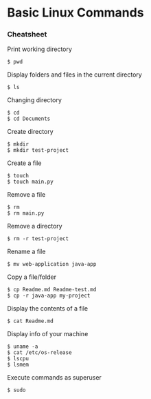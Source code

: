 # Basic Linux Commands

### Cheatsheet

Print working directory
```
$ pwd
```

Display folders and files in the current directory
```
$ ls
```

Changing directory
```
$ cd
$ cd Documents
```

Create directory
```
$ mkdir
$ mkdir test-project
```

Create a file
```
$ touch
$ touch main.py
```

Remove a file
```
$ rm
$ rm main.py
```

Remove a directory
```
$ rm -r test-project
```

Rename a file
```
$ mv web-application java-app
```

Copy a file/folder
```
$ cp Readme.md Readme-test.md
$ cp -r java-app my-project
```

Display the contents of a file
```
$ cat Readme.md
```

Display info of your machine
```
$ uname -a
$ cat /etc/os-release
$ lscpu
$ lsmem
```

Execute commands as superuser
```
$ sudo
```
